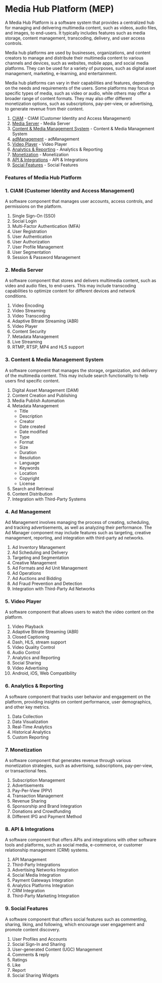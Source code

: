# Media Hub Platform (MEP)

A Media Hub Platform is a software system that provides a centralized hub for managing and delivering multimedia content, such as videos, audio files, and images, to end-users. It typically includes features such as media storage, content management, transcoding, delivery, and user access controls.

Media hub platforms are used by businesses, organizations, and content creators to manage and distribute their multimedia content to various channels and devices, such as websites, mobile apps, and social media platforms. They can be used for a variety of purposes, such as digital asset management, marketing, e-learning, and entertainment.

Media hub platforms can vary in their capabilities and features, depending on the needs and requirements of the users. Some platforms may focus on specific types of media, such as video or audio, while others may offer a broader range of content formats. They may also offer different monetization options, such as subscriptions, pay-per-view, or advertising, to generate revenue from their content.

1. [CIAM](#ciam) - CIAM (Customer Identity and Access Management)
2. [Media Server](#mediaServer) - Media Server
3. [Content & Media Management System](#cmms) - Content & Media Management System
4. [adManagement](#ad) - adManagement
5. [Video Player](#videoPlayer) - Video Player
6. [Analytics & Reporting](#aR) - Analytics & Reporting
7. [Monetization](#monetization) - Monetization
8. [API & Integrations](#apiIntegrations) - API & Integrations
9. [Social Features](#social) - Social Features


### Features of Media Hub Platform

### <a name="ciam"></a> 1. **CIAM (Customer Identity and Access Management)** 

A software component that manages user accounts, access controls, and permissions on the platform.

1. Single Sign-On (SSO)
2. Social Login
3. Multi-Factor Authentication (MFA)
4. User Registration
5. User Authentication
6. User Authorization
7. User Profile Management
8. User Segmentation
9. Session & Password Management

### <a name="mediaServer"></a> 2. **Media Server** 

A software component that stores and delivers multimedia content, such as video and audio files, to end-users. This may include transcoding capabilities to optimize content for different devices and network conditions.

1. Video Encoding
2. Video Streaming
3. Video Transcoding 
4. Adaptive Bitrate Streaming (ABR)
5. Video Player 
6. Content Security
7. Metadata Management
8. Live Streaming
9. RTMP, RTSP, MP4 and HLS support


### <a name="cmms"></a> 3. **Content & Media Management System** 

A software component that manages the storage, organization, and delivery of the multimedia content. This may include search functionality to help users find specific content.

1. Digital Asset Management (DAM)
2. Content Creation and Publishing
3. Media Publish Automation 
4. Metadata Management
   - Title
   - Description
   - Creator
   - Date created
   - Date modified
   - Type
   - Format
   - Size
   - Duration
   - Resolution
   - Language
   - Keywords
   - Location
   - Copyright
   - License
5. Search and Retrieval
6. Content Distribution
7. Integration with Third-Party Systems

### <a name="ad"></a> 4. **Ad Management**

Ad Management involves managing the process of creating, scheduling, and tracking advertisements, as well as analyzing their performance. The Ad Manager component may include features such as targeting, creative management, reporting, and integration with third-party ad networks.

1. Ad Inventory Management
2. Ad Scheduling and Delivery
3. Targeting and Segmentation 
4. Creative Management 
5. Ad Formats and Ad Unit Management
6. Ad Operations
7. Ad Auctions and Bidding
8. Ad Fraud Prevention and Detection
9. Integration with Third-Party Ad Networks

### <a name="videoPlayer"></a> 5. **Video Player**

A software component that allows users to watch the video content on the platform.

1. Video Playback
2. Adaptive Bitrate Streaming (ABR)
3. Closed Captioning
4. Dash, HLS, stream support
5. Video Quality Control
6. Audio Control
7. Analytics and Reporting
8. Social Sharing
9. Video Advertising 
10. Android, iOS, Web Compatibility

### <a name="aR"></a> 6. **Analytics & Reporting** 

A software component that tracks user behavior and engagement on the platform, providing insights on content performance, user demographics, and other key metrics.

1. Data Collection 
2. Data Visualization
3. Real-Time Analytics
4. Historical Analytics
5. Custom Reporting

### <a name="monetization"></a> 7. **Monetization**

A software component that generates revenue through various monetization strategies, such as advertising, subscriptions, pay-per-view, or transactional fees.

1. Subscription Management
2. Advertisements
3. Pay-Per-View (PPV)
4. Transaction Management
5. Revenue Sharing 
6. Sponsorship and Brand Integration
7. Donations and Crowdfunding
8. Different IPG and Payment Method

### <a name="apiIntegrations"></a> 8. **API & Integrations** 

A software component that offers APIs and integrations with other software tools and platforms, such as social media, e-commerce, or customer relationship management (CRM) systems.

1. API Management
2. Third-Party Integrations 
3. Advertising Networks Integration
4. Social Media Integration
5. Payment Gateways Integration
6. Analytics Platforms Integration
7. CRM Integration
8. Third-Party Marketing Integration

### <a name="social"></a> 9. **Social Features** 

A software component that offers social features such as commenting, sharing, liking, and following, which encourage user engagement and promote content discovery.

1. User Profiles and Accounts
2. Social Sign-In and Sharing
3. User-generated Content (UGC) Management
4. Comments & reply
5. Ratings
6. Like 
7. Report
8. Social Sharing Widgets
